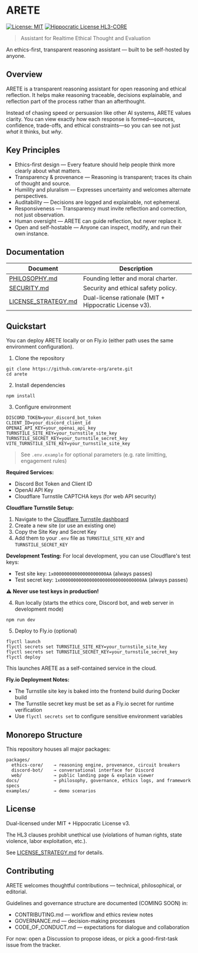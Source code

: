 # ARETE
[![License: MIT](https://img.shields.io/badge/License-MIT-yellow.svg)](https://opensource.org/licenses/MIT)
[![Hippocratic License HL3-CORE](https://img.shields.io/static/v1?label=Hippocratic%20License&message=HL3-CORE&labelColor=5e2751&color=bc8c3d)](https://firstdonoharm.dev/version/3/0/core.html)
> Assistant for Realtime Ethical Thought and Evaluation

An ethics-first, transparent reasoning assistant — built to be self-hosted by anyone.

## Overview
ARETE is a transparent reasoning assistant for open reasoning and ethical reflection.
It helps make reasoning traceable, decisions explainable, and reflection part of the process rather than an afterthought.

Instead of chasing speed or persuasion like other AI systems, ARETE values clarity. You can view exactly how each response is formed—sources, confidence, trade-offs, and ethical constraints—so you can see not just *what* it thinks, but *why*.

## Key Principles
- Ethics-first design — Every feature should help people think more clearly about what matters.
- Transparency & provenance — Reasoning is transparent; traces its chain of thought and source.
- Humility and pluralism — Expresses uncertainty and welcomes alternate perspectives.
- Auditability — Decisions are logged and explainable, not ephemeral.
- Responsiveness — Transparency must invite reflection and correction, not just observation.
- Human oversight — ARETE can guide reflection, but never replace it.
- Open and self-hostable — Anyone can inspect, modify, and run their own instance.

## Documentation

| Document  | Description |
| ------------- | ------------- |
| [PHILOSOPHY.md](PHILOSOPHY.md)  | Founding letter and moral charter. |
| [SECURITY.md](SECURITY.md) | Security and ethical safety policy. |
| [LICENSE_STRATEGY.md](LICENSE_STRATEGY.md)  | Dual-license rationale (MIT + Hippocratic License v3). |

## Quickstart
You can deploy ARETE locally or on Fly.io (either path uses the same environment configuration).
1. Clone the repository
```
git clone https://github.com/arete-org/arete.git
cd arete
```
2. Install dependencies
```
npm install
```
3. Configure environment
```
DISCORD_TOKEN=your_discord_bot_token
CLIENT_ID=your_discord_client_id
OPENAI_API_KEY=your_openai_api_key
TURNSTILE_SITE_KEY=your_turnstile_site_key
TURNSTILE_SECRET_KEY=your_turnstile_secret_key
VITE_TURNSTILE_SITE_KEY=your_turnstile_site_key
```
> See `.env.example` for optional parameters (e.g. rate limitting, engagement rules)

**Required Services:**
- Discord Bot Token and Client ID
- OpenAI API Key
- Cloudflare Turnstile CAPTCHA keys (for web API security)

**Cloudflare Turnstile Setup:**
1. Navigate to the [Cloudflare Turnstile dashboard](https://dash.cloudflare.com/?to=/:account/turnstile)
2. Create a new site (or use an existing one)
3. Copy the Site Key and Secret Key
4. Add them to your `.env` file as `TURNSTILE_SITE_KEY` and `TURNSTILE_SECRET_KEY`

**Development Testing:**
For local development, you can use Cloudflare's test keys:
- Test site key: `1x00000000000000000000AA` (always passes)
- Test secret key: `1x0000000000000000000000000000000AA` (always passes)

⚠️ **Never use test keys in production!**

4. Run locally
(starts the ethics core, Discord bot, and web server in development mode)
```
npm run dev
```
5. Deploy to Fly.io (optional)
```
flyctl launch
flyctl secrets set TURNSTILE_SITE_KEY=your_turnstile_site_key
flyctl secrets set TURNSTILE_SECRET_KEY=your_turnstile_secret_key
flyctl deploy
```
This launches ARETE as a self-contained service in the cloud.

**Fly.io Deployment Notes:**
- The Turnstile site key is baked into the frontend build during Docker build
- The Turnstile secret key must be set as a Fly.io secret for runtime verification
- Use `flyctl secrets set` to configure sensitive environment variables

## Monorepo Structure
This repository houses all major packages:
```
packages/
  ethics-core/    → reasoning engine, provenance, circuit breakers
  discord-bot/    → conversational interface for Discord
  web/            → public landing page & explain viewer
docs/             → philosophy, governance, ethics logs, and framework specs
examples/         → demo scenarios
```

## License

Dual-licensed under MIT + Hippocratic License v3.

The HL3 clauses prohibit unethical use (violations of human rights, state violence, labor exploitation, etc.).

See [LICENSE_STRATEGY.md](LICENSE_STRATEGY.md) for details.

## Contributing

ARETE welcomes thoughtful contributions — technical, philosophical, or editorial.

Guidelines and governance structure are documented (COMING SOON) in:
- CONTRIBUTING.md — workflow and ethics review notes
- GOVERNANCE.md — decision-making processes
- CODE_OF_CONDUCT.md — expectations for dialogue and collaboration
  
For now: open a Discussion to propose ideas, or pick a good-first-task issue from the tracker.
